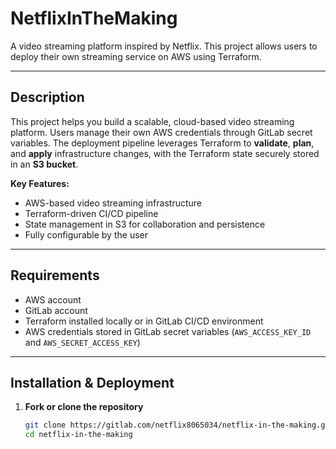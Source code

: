 # NetflixInTheMaking

A video streaming platform inspired by Netflix. This project allows users to deploy their own streaming service on AWS using Terraform.

---

## Description

This project helps you build a scalable, cloud-based video streaming platform. Users manage their own AWS credentials through GitLab secret variables. The deployment pipeline leverages Terraform to **validate**, **plan**, and **apply** infrastructure changes, with the Terraform state securely stored in an **S3 bucket**.

**Key Features:**  
- AWS-based video streaming infrastructure  
- Terraform-driven CI/CD pipeline  
- State management in S3 for collaboration and persistence  
- Fully configurable by the user  

---

## Requirements

- AWS account  
- GitLab account  
- Terraform installed locally or in GitLab CI/CD environment  
- AWS credentials stored in GitLab secret variables (`AWS_ACCESS_KEY_ID` and `AWS_SECRET_ACCESS_KEY`)  

---

## Installation & Deployment

1. **Fork or clone the repository**  
   ```bash
   git clone https://gitlab.com/netflix8065034/netflix-in-the-making.git
   cd netflix-in-the-making
